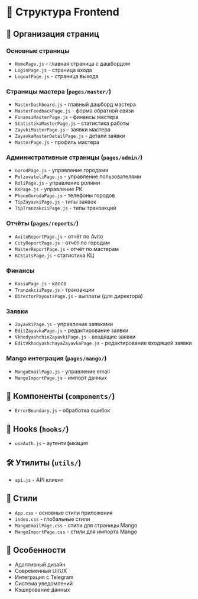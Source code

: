 # 📁 Структура Frontend

## 🎯 Организация страниц

### Основные страницы
- `HomePage.js` - главная страница с дашбордом
- `LoginPage.js` - страница входа
- `LogoutPage.js` - страница выхода

### Страницы мастера (`pages/master/`)
- `MasterDashboard.js` - главный дашборд мастера
- `MasterFeedbackPage.js` - форма обратной связи
- `FinansiMasterPage.js` - финансы мастера
- `StatistikaMasterPage.js` - статистика работы
- `ZayvkiMasterPage.js` - заявки мастера
- `ZayavkaMasterDetailPage.js` - детали заявки
- `MasterPage.js` - профиль мастера

### Административные страницы (`pages/admin/`)
- `GorodPage.js` - управление городами
- `PolzovateliPage.js` - управление пользователями
- `RoliPage.js` - управление ролями
- `RKPage.js` - управление РК
- `PhoneGorodaPage.js` - телефоны городов
- `TipZayavkiPage.js` - типы заявок
- `TipTranzakciiPage.js` - типы транзакций

### Отчёты (`pages/reports/`)
- `AvitoReportPage.js` - отчёт по Avito
- `CityReportPage.js` - отчёт по городам
- `MasterReportPage.js` - отчёт по мастерам
- `KCStatsPage.js` - статистика КЦ

### Финансы
- `KassaPage.js` - касса
- `TranzakciiPage.js` - транзакции
- `DirectorPayoutsPage.js` - выплаты (для директора)

### Заявки
- `ZayavkiPage.js` - управление заявками
- `EditZayavkaPage.js` - редактирование заявки
- `VkhodyashchieZayavkiPage.js` - входящие заявки
- `EditVkhodyashchayaZayavkaPage.js` - редактирование входящей заявки

### Mango интеграция (`pages/mango/`)
- `MangoEmailPage.js` - управление email
- `MangoImportPage.js` - импорт данных

## 🧩 Компоненты (`components/`)
- `ErrorBoundary.js` - обработка ошибок

## 🎣 Hooks (`hooks/`)
- `useAuth.js` - аутентификация

## 🛠 Утилиты (`utils/`)
- `api.js` - API клиент

## 🎨 Стили
- `App.css` - основные стили приложения
- `index.css` - глобальные стили
- `MangoEmailPage.css` - стили для страницы Mango
- `MangoImportPage.css` - стили для импорта Mango

## 📱 Особенности
- Адаптивный дизайн
- Современный UI/UX
- Интеграция с Telegram
- Система уведомлений
- Кэширование данных 